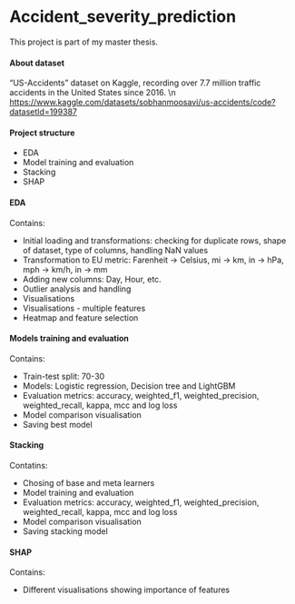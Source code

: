 # Accident_severity_prediction
This project is part of my master thesis.

#### About dataset
“US-Accidents” dataset on Kaggle, recording over 7.7 million traffic accidents in the United States since 2016. \n
https://www.kaggle.com/datasets/sobhanmoosavi/us-accidents/code?datasetId=199387

#### Project structure
  - EDA
  - Model training and evaluation
  - Stacking
  - SHAP


#### EDA
Contains:
  - Initial loading and transformations: checking for duplicate rows, shape of dataset, type of columns, handling NaN values
  - Transformation to EU metric: Farenheit -> Celsius, mi -> km, in -> hPa, mph -> km/h, in -> mm
  - Adding new columns: Day, Hour, etc.
  - Outlier analysis and handling
  - Visualisations
  - Visualisations - multiple features
  - Heatmap and feature selection


#### Models training and evaluation
Contains:
  - Train-test split: 70-30
  - Models: Logistic regression, Decision tree and LightGBM
  - Evaluation metrics: accuracy, weighted_f1, weighted_precision, weighted_recall, kappa, mcc and log loss
  - Model comparison visualisation
  - Saving best model


#### Stacking
Contatins:
 - Chosing of base and meta learners
 - Model training and evaluation
 - Evaluation metrics: accuracy, weighted_f1, weighted_precision, weighted_recall, kappa, mcc and log loss
 - Model comparison visualisation
 - Saving stacking model


#### SHAP
Contains:
  - Different visualisations showing importance of features














